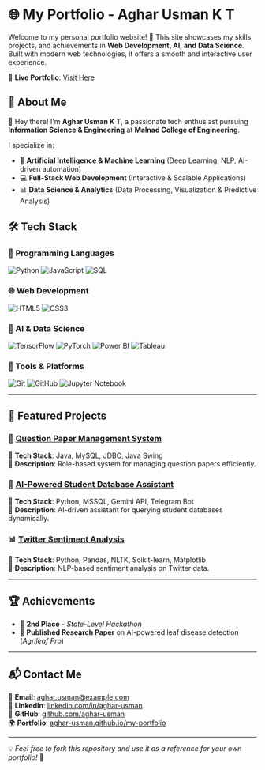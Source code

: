 # 🌐 My Portfolio - Aghar Usman K T  

Welcome to my personal portfolio website! 🚀 This site showcases my skills, projects, and achievements in **Web Development, AI, and Data Science**. Built with modern web technologies, it offers a smooth and interactive user experience.

🔗 **Live Portfolio**: [Visit Here](https://aghar-usman.github.io/my-portfolio/)

## 📌 About Me  

👋 Hey there! I'm **Aghar Usman K T**, a passionate tech enthusiast pursuing **Information Science & Engineering** at **Malnad College of Engineering**.  

I specialize in:  
- 🤖 **Artificial Intelligence & Machine Learning** (Deep Learning, NLP, AI-driven automation)  
- 💻 **Full-Stack Web Development** (Interactive & Scalable Applications)  
- 📊 **Data Science & Analytics** (Data Processing, Visualization & Predictive Analysis)  

## 🛠️ Tech Stack  

### 🚀 Programming Languages  
![Python](https://img.shields.io/badge/-Python-3776AB?style=for-the-badge&logo=python&logoColor=white)
![JavaScript](https://img.shields.io/badge/-JavaScript-F7DF1E?style=for-the-badge&logo=javascript&logoColor=black)
![SQL](https://img.shields.io/badge/-SQL-4479A1?style=for-the-badge&logo=MySQL&logoColor=white)  

### 🌐 Web Development  
![HTML5](https://img.shields.io/badge/-HTML5-E34F26?style=for-the-badge&logo=html5&logoColor=white)
![CSS3](https://img.shields.io/badge/-CSS3-1572B6?style=for-the-badge&logo=css3&logoColor=white)


### 🧠 AI & Data Science  
![TensorFlow](https://img.shields.io/badge/-TensorFlow-FF6F00?style=for-the-badge&logo=tensorflow&logoColor=white)
![PyTorch](https://img.shields.io/badge/-PyTorch-EE4C2C?style=for-the-badge&logo=pytorch&logoColor=white)
![Power BI](https://img.shields.io/badge/-Power%20BI-F2C811?style=for-the-badge&logo=powerbi&logoColor=black)
![Tableau](https://img.shields.io/badge/-Tableau-E97627?style=for-the-badge&logo=tableau&logoColor=white)

### 🔧 Tools & Platforms  
![Git](https://img.shields.io/badge/-Git-F05032?style=for-the-badge&logo=git&logoColor=white)
![GitHub](https://img.shields.io/badge/-GitHub-181717?style=for-the-badge&logo=github&logoColor=white)
![Jupyter Notebook](https://img.shields.io/badge/-Jupyter-F37626?style=for-the-badge&logo=jupyter&logoColor=white)

---

## 🚀 Featured Projects  

### 📄 [Question Paper Management System](https://github.com/aghar-usman/Question_Paper_mgmt_System)  
🔹 **Tech Stack**: Java, MySQL, JDBC, Java Swing  
🔹 **Description**: Role-based system for managing question papers efficiently.  

### 🎯 [AI-Powered Student Database Assistant](https://github.com/aghar-usman/AI-Student-Database-Assistant)  
🔹 **Tech Stack**: Python, MSSQL, Gemini API, Telegram Bot  
🔹 **Description**: AI-driven assistant for querying student databases dynamically.  

### 📊 [Twitter Sentiment Analysis](https://github.com/aghar-usman/Sentiment-Analysis)  
🔹 **Tech Stack**: Python, Pandas, NLTK, Scikit-learn, Matplotlib  
🔹 **Description**: NLP-based sentiment analysis on Twitter data.  

---

## 🏆 Achievements  

- 🥈 **2nd Place** - *State-Level Hackathon*  
- 📄 **Published Research Paper** on AI-powered leaf disease detection (*Agrileaf Pro*)  

---

## 📬 Contact Me  

📧 **Email**: [aghar.usman@example.com](mailto:aghar.usman@example.com)  
🔗 **LinkedIn**: [linkedin.com/in/aghar-usman](https://linkedin.com/in/aghar-usman)  
📂 **GitHub**: [github.com/aghar-usman](https://github.com/aghar-usman)  
🌍 **Portfolio**: [aghar-usman.github.io/my-portfolio](https://aghar-usman.github.io/my-portfolio/)  

---

💡 *Feel free to fork this repository and use it as a reference for your own portfolio!* 🚀  
